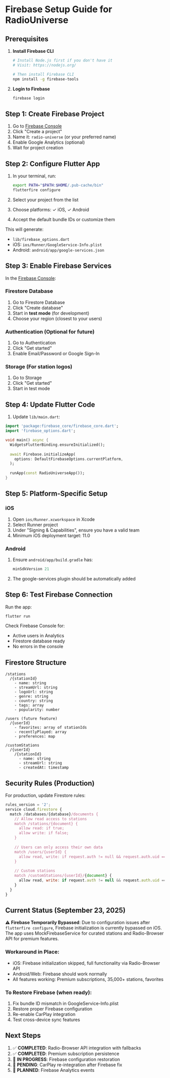 # Firebase Setup Guide for RadioUniverse

## Prerequisites

1. **Install Firebase CLI**
   ```bash
   # Install Node.js first if you don't have it
   # Visit: https://nodejs.org/
   
   # Then install Firebase CLI
   npm install -g firebase-tools
   ```

2. **Login to Firebase**
   ```bash
   firebase login
   ```

## Step 1: Create Firebase Project

1. Go to [Firebase Console](https://console.firebase.google.com/)
2. Click "Create a project"
3. Name it: `radio-universe` (or your preferred name)
4. Enable Google Analytics (optional)
5. Wait for project creation

## Step 2: Configure Flutter App

1. In your terminal, run:
   ```bash
   export PATH="$PATH:$HOME/.pub-cache/bin"
   flutterfire configure
   ```

2. Select your project from the list
3. Choose platforms: ✓ iOS, ✓ Android
4. Accept the default bundle IDs or customize them

This will generate:
- `lib/firebase_options.dart`
- iOS: `ios/Runner/GoogleService-Info.plist`
- Android: `android/app/google-services.json`

## Step 3: Enable Firebase Services

In the [Firebase Console](https://console.firebase.google.com/):

### Firestore Database
1. Go to Firestore Database
2. Click "Create database"
3. Start in **test mode** (for development)
4. Choose your region (closest to your users)

### Authentication (Optional for future)
1. Go to Authentication
2. Click "Get started"
3. Enable Email/Password or Google Sign-In

### Storage (For station logos)
1. Go to Storage
2. Click "Get started"
3. Start in test mode

## Step 4: Update Flutter Code

1. Update `lib/main.dart`:
```dart
import 'package:firebase_core/firebase_core.dart';
import 'firebase_options.dart';

void main() async {
  WidgetsFlutterBinding.ensureInitialized();
  
  await Firebase.initializeApp(
    options: DefaultFirebaseOptions.currentPlatform,
  );
  
  runApp(const RadioUniverseApp());
}
```

## Step 5: Platform-Specific Setup

### iOS
1. Open `ios/Runner.xcworkspace` in Xcode
2. Select Runner project
3. Under "Signing & Capabilities", ensure you have a valid team
4. Minimum iOS deployment target: 11.0

### Android
1. Ensure `android/app/build.gradle` has:
   ```gradle
   minSdkVersion 21
   ```

2. The google-services plugin should be automatically added

## Step 6: Test Firebase Connection

Run the app:
```bash
flutter run
```

Check Firebase Console for:
- Active users in Analytics
- Firestore database ready
- No errors in the console

## Firestore Structure

```
/stations
  /{stationId}
    - name: string
    - streamUrl: string
    - logoUrl: string
    - genre: string
    - country: string
    - tags: array
    - popularity: number

/users (future feature)
  /{userId}
    - favorites: array of stationIds
    - recentlyPlayed: array
    - preferences: map

/customStations
  /{userId}
    /{stationId}
      - name: string
      - streamUrl: string
      - createdAt: timestamp
```

## Security Rules (Production)

For production, update Firestore rules:
```javascript
rules_version = '2';
service cloud.firestore {
  match /databases/{database}/documents {
    // Allow read access to stations
    match /stations/{document} {
      allow read: if true;
      allow write: if false;
    }
    
    // Users can only access their own data
    match /users/{userId} {
      allow read, write: if request.auth != null && request.auth.uid == userId;
    }
    
    // Custom stations
    match /customStations/{userId}/{document} {
      allow read, write: if request.auth != null && request.auth.uid == userId;
    }
  }
}
```

## Current Status (September 23, 2025)

⚠️ **Firebase Temporarily Bypassed**: Due to configuration issues after `flutterfire configure`, Firebase initialization is currently bypassed on iOS. The app uses MockFirebaseService for curated stations and Radio-Browser API for premium features.

### Workaround in Place:
- iOS: Firebase initialization skipped, full functionality via Radio-Browser API
- Android/Web: Firebase should work normally
- All features working: Premium subscriptions, 35,000+ stations, favorites

### To Restore Firebase (when ready):
1. Fix bundle ID mismatch in GoogleService-Info.plist
2. Restore proper Firebase configuration
3. Re-enable CarPlay integration
4. Test cross-device sync features

## Next Steps

1. ✅ **COMPLETED**: Radio-Browser API integration with fallbacks
2. ✅ **COMPLETED**: Premium subscription persistence
3. 🔄 **IN PROGRESS**: Firebase configuration restoration
4. 🔄 **PENDING**: CarPlay re-integration after Firebase fix
5. 📝 **PLANNED**: Firebase Analytics events